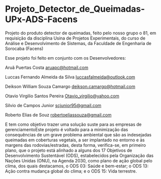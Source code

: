 # Projeto_Detector_de_Queimadas-UPx-ADS-Facens
Projeto do produto detector de queimadas, feito pelo nosso grupo o 81, em requisição da disciplina Usina de Projetos Experimentais, do curso de Análise e Desenvolvimento de Sistemas, da Faculdade de Engenharia de Sorocaba (Facens)

Esse projeto foi feito em conjunto com os Desenvolvedores:

Aruã Puertas Costa
aruapc@hotmail.com

Luccas Fernando Almeida da Silva
luccasfalmeida@outlook.com

Deikson William Souza Camargo
deikson.camargo@hotmail.com

Otavio Virgilio Santos Pereira
Otavio_virgilio@yahoo.com

Silvio de Campos Junior
scjunior95@gmail.com

Roberto Elias de Souz
robertoeliassouza@gmail.com

E tem como objetivo trazer uma solução suste  para as empresas de gerenciamentoEste projeto é voltado para a minimização das consequências de um grave problema ambiental que são as indesejadas queimadas em coberturas vegetais, a ser implantado no entorno e às margens das rodovias/estradas, desta forma, verifica-se, em primeiro plano, que o projeto está alinhado a alguns dos 17 Objetivos de Desenvolvimento Sustentável (ODS), estabelecidos pela Organização das Nações Unidas (ONU), na Agenda 2030, como plano de ação global pelo clima, dos quais destacamos, o ODS 03: Saúde e bem-estar; o ODS 13: Ação contra mudança global do clima; e o ODS 15: Vida terrestre. 

